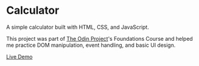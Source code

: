 # Calculator

A simple calculator built with HTML, CSS, and JavaScript.

This project was part of [The Odin Project](https://www.theodinproject.com/)'s Foundations Course and helped me practice DOM manipulation, event handling, and basic UI design.

[Live Demo](https://collindg.github.io/Calculator)
